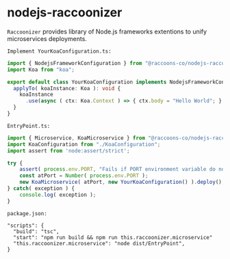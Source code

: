 # nodejs-raccoonizer

`Raccoonizer` provides library of Node.js frameworks extentions to unify microservices 
deployments.

`Implement YourKoaConfiguration.ts:`
```typescript
import { NodejsFrameworkConfiguration } from "@raccoons-co/nodejs-raccoonizer";
import Koa from "koa";

export default class YourKoaConfiguration implements NodejsFrameworkConfiguration<Koa> {
  applyTo( koaInstance: Koa ): void {
    koaInstance
      .use(async ( ctx: Koa.Context ) => { ctx.body = "Hello World"; } );
  }
}
```
`EntryPoint.ts:`
```typescript
import { Microservice, KoaMicroservice } from "@raccoons-co/nodejs-raccoonizer";
import KoaConfiguration from "./KoaConfiguration";
import assert from 'node:assert/strict';

try {
    assert( process.env.PORT, "Fails if PORT environment variable do not exist." );
    const atPort = Number( process.env.PORT );
    new KoaMicroservice( atPort, new YourKoaConfiguration() ).deploy();
} catch( exception ) {
    console.log( exception );
}
```
`package.json:`
```
"scripts": {
  "build": "tsc",
  "start": "npm run build && npm run this.raccoonizer.microservice"
  "this.raccoonizer.microservice": "node dist/EntryPoint",
}
```